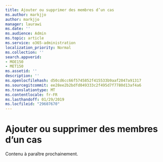 ```yaml
---
title: Ajouter ou supprimer des membres d’un cas
ms.author: markjjo
author: markjjo
manager: laurawi
ms.date: ''
ms.audience: Admin
ms.topic: article
ms.service: o365-administration
localization_priority: Normal
ms.collection: ''
search.appverid:
- MOE150
- MET150
ms.assetid: ''
description: ''
ms.openlocfilehash: d50cd6cc66f5745852f415533b9aaf2047a91317
ms.sourcegitcommit: ee28ee2b2bdfd049333c2f495d7f7780d13af4a6
ms.translationtype: MT
ms.contentlocale: fr-FR
ms.lasthandoff: 01/29/2019
ms.locfileid: "29607670"
---
```

# <a name="add-or-remove-members-from-a-case"></a>Ajouter ou supprimer des membres d’un cas

Contenu à paraître prochainement.